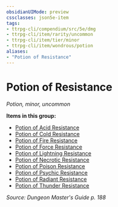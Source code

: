 ```yaml
---
obsidianUIMode: preview
cssclasses: json5e-item
tags:
- ttrpg-cli/compendium/src/5e/dmg
- ttrpg-cli/item/rarity/uncommon
- ttrpg-cli/item/tier/minor
- ttrpg-cli/item/wondrous/potion
aliases: 
- "Potion of Resistance"
---
```

# Potion of Resistance
*Potion, minor, uncommon*  



**Items in this group:**

- [Potion of Acid Resistance](/CLI/items/potion-of-acid-resistance.md)
- [Potion of Cold Resistance](/CLI/items/potion-of-cold-resistance.md)
- [Potion of Fire Resistance](/CLI/items/potion-of-fire-resistance.md)
- [Potion of Force Resistance](/CLI/items/potion-of-force-resistance.md)
- [Potion of Lightning Resistance](/CLI/items/potion-of-lightning-resistance.md)
- [Potion of Necrotic Resistance](/CLI/items/potion-of-necrotic-resistance.md)
- [Potion of Poison Resistance](/CLI/items/potion-of-poison-resistance.md)
- [Potion of Psychic Resistance](/CLI/items/potion-of-psychic-resistance.md)
- [Potion of Radiant Resistance](/CLI/items/potion-of-radiant-resistance.md)
- [Potion of Thunder Resistance](/CLI/items/potion-of-thunder-resistance.md)

*Source: Dungeon Master's Guide p. 188*